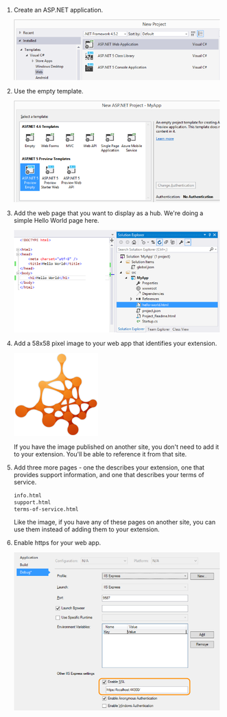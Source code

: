 1. Create an ASP.NET application.

	![New project dialog with ASP.NET Web Application selected](../../media/create-hub-app-asp5/create-web-app.png)

2. Use the empty template.

	![New ASP.NET dialog with the ASP.NET 5 Preview Empty template selected](../../media/create-hub-app-asp5/empty-template.png)

3. Add the web page that you want to display as a hub. We're doing a simple Hello World page here.

	![Hello world page in the code window and solution explorer](../../media/create-hub-app-asp5/hello-world-page.png)

4. Add a 58x58 pixel image to your web app that identifies your extension.

	![fabrikam logo](../../media/fabrikam-logo.png)

	If you have the image published on another site, you don't need to add it to your extension. You'll be able to reference it from that site.

5. Add three more pages - one the describes your extension, one that provides support information, and one that describes your terms of service.

	```
	info.html
	support.html
	terms-of-service.html
	```

	Like the image, if you have any of these pages on another site, you can use them instead of adding them to your extension.

6. Enable https for your web app.

	![Properties dialog with SSL enabled](../../media/create-hub-app-asp5/enable-ssl.png)

